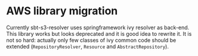 # AWS library migration
Currently sbt-s3-resolver uses springframework ivy resolver as back-end. This library works but looks deprecated and it is good idea to rewrite it. It is not so hard: actually only few classes of ivy common code should be extended 
(`RepositoryResolver`, `Resource` and `AbstractRepository`).


